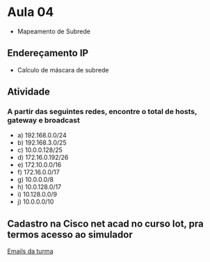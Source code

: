 # Aula 04
- Mapeamento de Subrede
## Endereçamento IP
- Calculo de máscara de subrede
## Atividade
### A partir das seguintes redes, encontre o total de hosts, gateway e broadcast
- a) 192.168.0.0/24
- b) 192.168.3.0/25
- c) 10.0.0.128/25
- d) 172.16.0.192/26
- e) 172.10.0.0/16
- f) 172.16.0.0/17
- g) 10.0.0.0/8
- h) 10.0.128.0/17
- i) 10.128.0.0/9
- j) 10.0.0.0/10

## Cadastro na Cisco net acad no curso Iot, pra termos acesso ao simulador
[Emails da turma](./emails.csv)